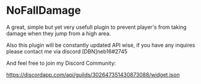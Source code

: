 # NoFallDamage
A great, simple but yet very usefull plugin to prevent player's from taking damage when they jump from a high area.

Also this plugin will be constantly updated API wise, if you have any inquires please contact me via discord
[DBN]neb16#2745

And feel free to join my Discord Community:

https://discordapp.com/api/guilds/302647351430873088/widget.json
